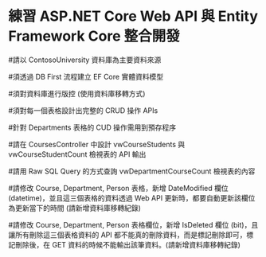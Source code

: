 # 練習 ASP․NET Core Web API 與 Entity Framework Core 整合開發

#請以 ContosoUniversity 資料庫為主要資料來源

#須透過 DB First 流程建立 EF Core 實體資料模型

#須對資料庫進行版控 (使用資料庫移轉方式)

#須對每一個表格設計出完整的 CRUD 操作 APIs

#針對 Departments 表格的 CUD 操作需用到預存程序

#請在 CoursesController 中設計 vwCourseStudents 與 vwCourseStudentCount 檢視表的 API 輸出

#請用 Raw SQL Query 的方式查詢 vwDepartmentCourseCount 檢視表的內容

#請修改 Course, Department, Person 表格，新增 DateModified 欄位(datetime)，並且這三個表格的資料透過 Web API 更新時，都要自動更新該欄位為更新當下的時間 (請新增資料庫移轉紀錄)

#請修改 Course, Department, Person 表格欄位，新增 IsDeleted 欄位 (bit)，且讓所有刪除這三個表格資料的 API 都不能真的刪除資料，而是標記刪除即可，標記刪除後，在 GET 資料的時候不能輸出該筆資料。(請新增資料庫移轉紀錄)
